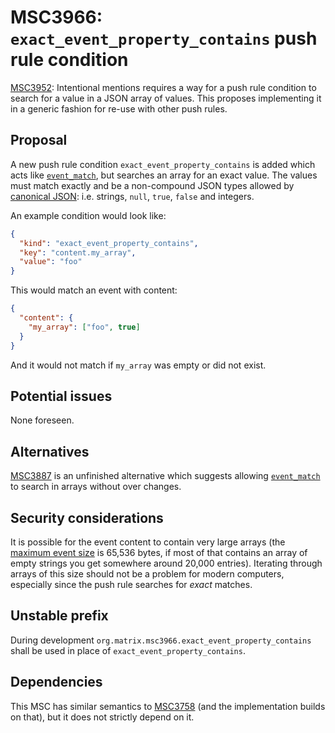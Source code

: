 # MSC3966: `exact_event_property_contains` push rule condition

[MSC3952](https://github.com/matrix-org/matrix-spec-proposals/pull/3952):
Intentional mentions requires a way for a push rule condition to search
for a value in a JSON array of values. This proposes implementing it in a
generic fashion for re-use with other push rules.

## Proposal

A new push rule condition `exact_event_property_contains` is added which acts like
[`event_match`](https://spec.matrix.org/v1.5/client-server-api/#conditions-1),
but searches an array for an exact value. The values must match exactly and be a
non-compound JSON types allowed by [canonical JSON](https://spec.matrix.org/v1.5/appendices/#canonical-json):
i.e. strings, `null`, `true`, `false` and integers.

An example condition would look like:

```json
{
  "kind": "exact_event_property_contains",
  "key": "content.my_array",
  "value": "foo"
}
```

This would match an event with content:

```json
{
  "content": {
    "my_array": ["foo", true]
  }
}
```

And it would not match if `my_array` was empty or did not exist.

## Potential issues

None foreseen.

## Alternatives

[MSC3887](https://github.com/matrix-org/matrix-spec-proposals/pull/3887) is an
unfinished alternative which suggests allowing [`event_match`]() to search
in arrays without over changes.

## Security considerations

It is possible for the event content to contain very large arrays (the
[maximum event size](https://spec.matrix.org/v1.5/client-server-api/#size-limits)
is 65,536 bytes, if most of that contains an array of empty strings you get
somewhere around 20,000 entries). Iterating through arrays of this size should
not be a problem for modern computers, especially since the push rule searches
for *exact* matches.

## Unstable prefix

During development `org.matrix.msc3966.exact_event_property_contains` shall be
used in place of `exact_event_property_contains`.

## Dependencies

This MSC has similar semantics to [MSC3758](https://github.com/matrix-org/matrix-spec-proposals/pull/3758)
(and the implementation builds on that), but it does not strictly depend on it.
